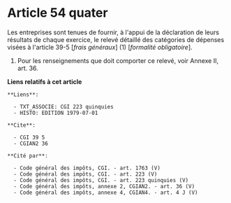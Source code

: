 # Article 54 quater

Les entreprises sont tenues de fournir, à l'appui de la déclaration de leurs résultats de chaque exercice, le relevé détaillé
des catégories de dépenses visées à l'article 39-5 [*frais généraux*] (1) [*formalité obligatoire*].

1)  Pour les renseignements que doit comporter ce relevé, voir Annexe II, art. 36.

**Liens relatifs à cet article**

	**Liens**:

	  - TXT_ASSOCIE: CGI 223 quinquies
	  - HISTO: EDITION 1979-07-01

	**Cite**:

	  - CGI 39 5
	  - CGIAN2 36

	**Cité par**:

	  - Code général des impôts, CGI. - art. 1763 (V)
	  - Code général des impôts, CGI. - art. 223 (V)
	  - Code général des impôts, CGI. - art. 223 quinquies (V)
	  - Code général des impôts, annexe 2, CGIAN2. - art. 36 (V)
	  - Code général des impôts, annexe 4, CGIAN4. - art. 4 J (V)
